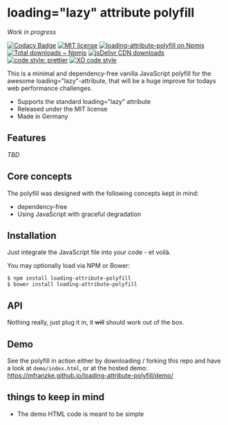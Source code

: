 # loading="lazy" attribute polyfill
*Work in progress*

[![Codacy Badge](https://api.codacy.com/project/badge/Grade/16c763924903400ca82cfed618a82a6e)](https://app.codacy.com/app/mfranzke_2/loading-attribute-polyfill?utm_source=github.com&utm_medium=referral&utm_content=mfranzke/loading-attribute-polyfill&utm_campaign=Badge_Grade_Dashboard)
[![MIT license](https://img.shields.io/npm/l/loading-attribute-polyfill.svg 'license badge')](https://opensource.org/licenses/mit-license.php)
[![loading-attribute-polyfill on Npmjs](https://img.shields.io/npm/v/loading-attribute-polyfill.svg 'npm version')][npm]
[![Total downloads ~ Npmjs](https://img.shields.io/npm/dt/loading-attribute-polyfill.svg 'Count of total downloads – NPM')][npm]
[![jsDelivr CDN downloads](https://data.jsdelivr.com/v1/package/npm/loading-attribute-polyfill/badge 'Count of total downloads – jsDelivr')](https://www.jsdelivr.com/package/npm/loading-attribute-polyfill 'loading-attribute polyfill – on jsDelivr')
[![code style: prettier](https://img.shields.io/badge/code_style-prettier-ff69b4.svg?style=flat-square)](https://github.com/prettier/prettier)
[![XO code style](https://img.shields.io/badge/code_style-XO-5ed9c7.svg)](https://github.com/xojs/xo)

This is a minimal and dependency-free vanilla JavaScript polyfill for the awesome loading="lazy"-attribute, that will be a huge improve for todays web performance challenges.

- Supports the standard loading="lazy" attribute
- Released under the MIT license
- Made in Germany

## Features

*TBD*

## Core concepts

The polyfill was designed with the following concepts kept in mind:

- dependency-free
- Using JavaScript with graceful degradation

## Installation

Just integrate the JavaScript file into your code - et voilà.

You may optionally load via NPM or Bower:

    $ npm install loading-attribute-polyfill
    $ bower install loading-attribute-polyfill

## API

Nothing really, just plug it in, it ~~will~~ should work out of the box.

## Demo

See the polyfill in action either by downloading / forking this repo and have a look at `demo/index.html`, or at the hosted demo: <https://mfranzke.github.io/loading-attribute-polyfill/demo/>

## things to keep in mind

- The demo HTML code is meant to be simple

[npm]: https://npmjs.com/package/loading-attribute-polyfill 'loading="lazy"-attribute polyfill – on NPM'
